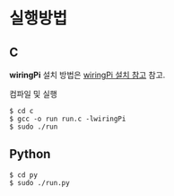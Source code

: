 # 실행방법
## C
**wiringPi** 설치 방법은 [wiringPi 설치 참고](../../../README.md) 참고.

컴파일 및 실행
```
$ cd c
$ gcc -o run run.c -lwiringPi
$ sudo ./run
```

## Python
```
$ cd py
$ sudo ./run.py
```
